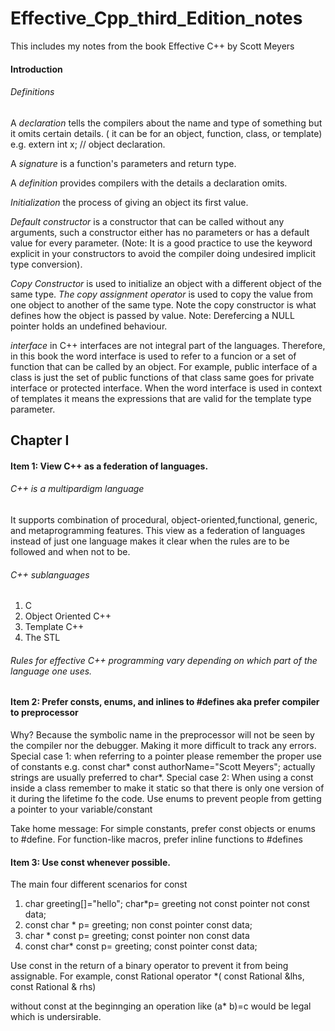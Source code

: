 # Effective_Cpp_third_Edition_notes
This includes my notes from the book Effective C++ by Scott Meyers

#### Introduction

###### Definitions

  A *declaration* tells the compilers about the name and type of something but it omits certain details. ( it can be for an object, function, class, or template) e.g. extern int x; // object declaration.
  
  A *signature* is a function's parameters and return type.
  
  A *definition* provides compilers with the details a declaration omits.
  
  *Initialization* the process of giving an object its first value.
  
  *Default constructor* is a constructor that can be called without any arguments, such a constructor either has no parameters or has a default value for every parameter. (Note: It is a good practice to use the keyword explicit in your constructors to avoid the compiler doing undesired implicit type conversion).
  
  *Copy Constructor* is used to initialize an object with a different object of the same type.
  *The copy assignment operator* is used to copy the value from one object to another of the same type. Note the copy constructor is what defines how the object is passed by value. 
  Note: Derefercing a NULL pointer holds an undefined behaviour.
  
  *interface* in C++ interfaces are not integral part of the languages. Therefore, in this book the word interface is used to refer to a funcion or a set of function that can be called by an object. For example, public interface of a class is just the set of public functions of that class same goes for private interface or protected interface. When the word interface is used in context of templates it means the expressions that are valid for the template type parameter.
  
  
## Chapter I
  #### Item 1: View C++ as a federation of languages.
  ###### C++ is a multipardigm language
  It supports combination of procedural, object-oriented,functional, generic, and metaprogramming features.
  This view as a federation of languages instead of just one language makes it clear when the rules are to be followed and when not to be.
  ###### C++ sublanguages
  1. C
  2. Object Oriented C++
  3. Template C++
  4. The STL
  
  ###### Rules for effective C++ programming vary depending on which part of the language one uses.
  #### Item 2: Prefer consts, enums, and inlines to #defines aka prefer compiler to preprocessor
   Why? Because the symbolic name in the preprocessor will not be seen by the compiler nor the debugger. Making it more difficult to track any errors.
   Special case 1: when referring to a pointer please remember the proper use of constants
   e.g. const char* const authorName="Scott Meyers"; actually strings are usually preferred to char*.
   Special case 2: When using a const inside a class remember to make it static so that there is only one version of it during the lifetime fo the code.
   Use enums to prevent people from getting a pointer to your variable/constant
   
   Take home message:
    For simple constants, prefer const objects or enums to #define.
    For function-like macros, prefer inline functions to #defines
   
   #### Item 3: Use const whenever possible.
   
   The main four different scenarios for const
   1.  char greeting[]="hello";
    char*p= greeting not const pointer not const data;
   2. const char * p= greeting; non const pointer const data;
   3. char * const p= greeting; const pointer non const data
   4. const char* const p= greeting; const pointer const data;
   
   Use const in the return of a binary operator to prevent it from being assignable. 
   For example, const Rational operator *( const Rational &lhs, const Rational & rhs)
   
   without const at the beginnging an operation like (a*
   b)=c would be legal which is undersirable.
   
   
   
  
